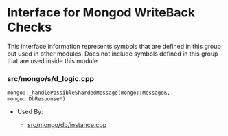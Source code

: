 
# Interface for Mongod WriteBack Checks
This interface information represents symbols that are defined in this group but used in other modules.  Does not include symbols defined in this group that are used inside this module.

### src/mongo/s/d\_logic.cpp

<div></div>

    mongo::_handlePossibleShardedMessage(mongo::Message&, mongo::DbResponse*)

- Used By:

    - [src/mongo/db/instance.cpp](../../../../storage/storage\_layer\_structure)
